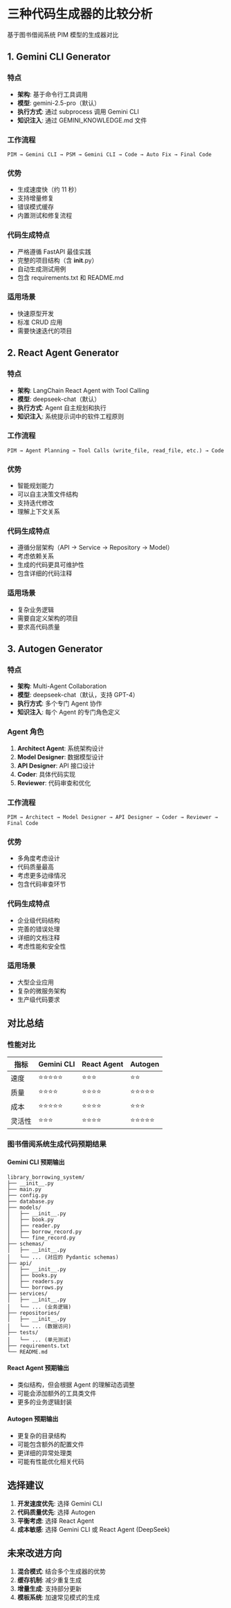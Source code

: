 # 三种代码生成器的比较分析

基于图书借阅系统 PIM 模型的生成器对比

## 1. Gemini CLI Generator

### 特点
- **架构**: 基于命令行工具调用
- **模型**: gemini-2.5-pro（默认）
- **执行方式**: 通过 subprocess 调用 Gemini CLI
- **知识注入**: 通过 GEMINI_KNOWLEDGE.md 文件

### 工作流程
```
PIM → Gemini CLI → PSM → Gemini CLI → Code → Auto Fix → Final Code
```

### 优势
- 生成速度快（约 11 秒）
- 支持增量修复
- 错误模式缓存
- 内置测试和修复流程

### 代码生成特点
- 严格遵循 FastAPI 最佳实践
- 完整的项目结构（含 __init__.py）
- 自动生成测试用例
- 包含 requirements.txt 和 README.md

### 适用场景
- 快速原型开发
- 标准 CRUD 应用
- 需要快速迭代的项目

## 2. React Agent Generator  

### 特点
- **架构**: LangChain React Agent with Tool Calling
- **模型**: deepseek-chat（默认）
- **执行方式**: Agent 自主规划和执行
- **知识注入**: 系统提示词中的软件工程原则

### 工作流程
```
PIM → Agent Planning → Tool Calls (write_file, read_file, etc.) → Code
```

### 优势
- 智能规划能力
- 可以自主决策文件结构
- 支持迭代修改
- 理解上下文关系

### 代码生成特点
- 遵循分层架构（API → Service → Repository → Model）
- 考虑依赖关系
- 生成的代码更具可维护性
- 包含详细的代码注释

### 适用场景
- 复杂业务逻辑
- 需要自定义架构的项目
- 要求高代码质量

## 3. Autogen Generator

### 特点
- **架构**: Multi-Agent Collaboration
- **模型**: deepseek-chat（默认，支持 GPT-4）
- **执行方式**: 多个专门 Agent 协作
- **知识注入**: 每个 Agent 的专门角色定义

### Agent 角色
1. **Architect Agent**: 系统架构设计
2. **Model Designer**: 数据模型设计
3. **API Designer**: API 接口设计
4. **Coder**: 具体代码实现
5. **Reviewer**: 代码审查和优化

### 工作流程
```
PIM → Architect → Model Designer → API Designer → Coder → Reviewer → Final Code
```

### 优势
- 多角度考虑设计
- 代码质量最高
- 考虑更多边缘情况
- 包含代码审查环节

### 代码生成特点
- 企业级代码结构
- 完善的错误处理
- 详细的文档注释
- 考虑性能和安全性

### 适用场景
- 大型企业应用
- 复杂的微服务架构
- 生产级代码要求

## 对比总结

### 性能对比
| 指标 | Gemini CLI | React Agent | Autogen |
|------|------------|-------------|---------|
| 速度 | ⭐⭐⭐⭐⭐ | ⭐⭐⭐ | ⭐⭐ |
| 质量 | ⭐⭐⭐⭐ | ⭐⭐⭐⭐ | ⭐⭐⭐⭐⭐ |
| 成本 | ⭐⭐⭐⭐⭐ | ⭐⭐⭐⭐ | ⭐⭐⭐ |
| 灵活性 | ⭐⭐⭐ | ⭐⭐⭐⭐ | ⭐⭐⭐⭐⭐ |

### 图书借阅系统生成代码预期结果

#### Gemini CLI 预期输出
```
library_borrowing_system/
├── __init__.py
├── main.py
├── config.py
├── database.py
├── models/
│   ├── __init__.py
│   ├── book.py
│   ├── reader.py
│   ├── borrow_record.py
│   └── fine_record.py
├── schemas/
│   ├── __init__.py
│   └── ... (对应的 Pydantic schemas)
├── api/
│   ├── __init__.py
│   ├── books.py
│   ├── readers.py
│   └── borrows.py
├── services/
│   ├── __init__.py
│   └── ... (业务逻辑)
├── repositories/
│   ├── __init__.py
│   └── ... (数据访问)
├── tests/
│   └── ... (单元测试)
├── requirements.txt
└── README.md
```

#### React Agent 预期输出
- 类似结构，但会根据 Agent 的理解动态调整
- 可能会添加额外的工具类文件
- 更多的业务逻辑封装

#### Autogen 预期输出
- 更复杂的目录结构
- 可能包含额外的配置文件
- 更详细的异常处理类
- 可能有性能优化相关代码

## 选择建议

1. **开发速度优先**: 选择 Gemini CLI
2. **代码质量优先**: 选择 Autogen
3. **平衡考虑**: 选择 React Agent
4. **成本敏感**: 选择 Gemini CLI 或 React Agent (DeepSeek)

## 未来改进方向

1. **混合模式**: 结合多个生成器的优势
2. **缓存机制**: 减少重复生成
3. **增量生成**: 支持部分更新
4. **模板系统**: 加速常见模式的生成